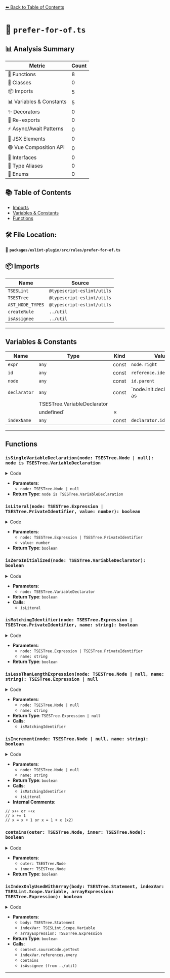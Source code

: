 [⬅️ Back to Table of Contents](../../../../index.md)

# 📄 `prefer-for-of.ts`

## 📊 Analysis Summary

| Metric | Count |
|--------|-------|
| 🔧 Functions | 8 |
| 🧱 Classes | 0 |
| 📦 Imports | 5 |
| 📊 Variables & Constants | 5 |
| ✨ Decorators | 0 |
| 🔄 Re-exports | 0 |
| ⚡ Async/Await Patterns | 0 |
| 💠 JSX Elements | 0 |
| 🟢 Vue Composition API | 0 |
| 📐 Interfaces | 0 |
| 📑 Type Aliases | 0 |
| 🎯 Enums | 0 |

## 📚 Table of Contents

- [Imports](#imports)
- [Variables & Constants](#variables-constants)
- [Functions](#functions)

## 🛠️ File Location:
📂 **`packages/eslint-plugin/src/rules/prefer-for-of.ts`**

## 📦 Imports

| Name | Source |
|------|--------|
| `TSESLint` | `@typescript-eslint/utils` |
| `TSESTree` | `@typescript-eslint/utils` |
| `AST_NODE_TYPES` | `@typescript-eslint/utils` |
| `createRule` | `../util` |
| `isAssignee` | `../util` |


---

## Variables & Constants

| Name | Type | Kind | Value | Exported |
|------|------|------|-------|----------|
| `expr` | `any` | const | `node.right` | ✗ |
| `id` | `any` | const | `reference.identifier` | ✗ |
| `node` | `any` | const | `id.parent` | ✗ |
| `declarator` | `any` | const | `node.init.declarations[0] as
          | TSESTree.VariableDeclarator
          | undefined` | ✗ |
| `indexName` | `any` | const | `declarator.id.name` | ✗ |


---

## Functions

### `isSingleVariableDeclaration(node: TSESTree.Node | null): node is TSESTree.VariableDeclaration`

<details><summary>Code</summary>

```ts
function isSingleVariableDeclaration(
      node: TSESTree.Node | null,
    ): node is TSESTree.VariableDeclaration {
      return (
        node?.type === AST_NODE_TYPES.VariableDeclaration &&
        node.kind !== 'const' &&
        node.declarations.length === 1
      );
    }
```
</details>

- **Parameters**:
  - `node: TSESTree.Node | null`
- **Return Type**: `node is TSESTree.VariableDeclaration`
### `isLiteral(node: TSESTree.Expression | TSESTree.PrivateIdentifier, value: number): boolean`

<details><summary>Code</summary>

```ts
function isLiteral(
      node: TSESTree.Expression | TSESTree.PrivateIdentifier,
      value: number,
    ): boolean {
      return node.type === AST_NODE_TYPES.Literal && node.value === value;
    }
```
</details>

- **Parameters**:
  - `node: TSESTree.Expression | TSESTree.PrivateIdentifier`
  - `value: number`
- **Return Type**: `boolean`
### `isZeroInitialized(node: TSESTree.VariableDeclarator): boolean`

<details><summary>Code</summary>

```ts
function isZeroInitialized(node: TSESTree.VariableDeclarator): boolean {
      return node.init != null && isLiteral(node.init, 0);
    }
```
</details>

- **Parameters**:
  - `node: TSESTree.VariableDeclarator`
- **Return Type**: `boolean`
- **Calls**:
  - `isLiteral`
### `isMatchingIdentifier(node: TSESTree.Expression | TSESTree.PrivateIdentifier, name: string): boolean`

<details><summary>Code</summary>

```ts
function isMatchingIdentifier(
      node: TSESTree.Expression | TSESTree.PrivateIdentifier,
      name: string,
    ): boolean {
      return node.type === AST_NODE_TYPES.Identifier && node.name === name;
    }
```
</details>

- **Parameters**:
  - `node: TSESTree.Expression | TSESTree.PrivateIdentifier`
  - `name: string`
- **Return Type**: `boolean`
### `isLessThanLengthExpression(node: TSESTree.Node | null, name: string): TSESTree.Expression | null`

<details><summary>Code</summary>

```ts
function isLessThanLengthExpression(
      node: TSESTree.Node | null,
      name: string,
    ): TSESTree.Expression | null {
      if (
        node?.type === AST_NODE_TYPES.BinaryExpression &&
        node.operator === '<' &&
        isMatchingIdentifier(node.left, name) &&
        node.right.type === AST_NODE_TYPES.MemberExpression &&
        isMatchingIdentifier(node.right.property, 'length')
      ) {
        return node.right.object;
      }
      return null;
    }
```
</details>

- **Parameters**:
  - `node: TSESTree.Node | null`
  - `name: string`
- **Return Type**: `TSESTree.Expression | null`
- **Calls**:
  - `isMatchingIdentifier`
### `isIncrement(node: TSESTree.Node | null, name: string): boolean`

<details><summary>Code</summary>

```ts
function isIncrement(node: TSESTree.Node | null, name: string): boolean {
      if (!node) {
        return false;
      }

      switch (node.type) {
        case AST_NODE_TYPES.UpdateExpression:
          // x++ or ++x
          return (
            node.operator === '++' && isMatchingIdentifier(node.argument, name)
          );
        case AST_NODE_TYPES.AssignmentExpression:
          if (isMatchingIdentifier(node.left, name)) {
            if (node.operator === '+=') {
              // x += 1
              return isLiteral(node.right, 1);
            }
            if (node.operator === '=') {
              // x = x + 1 or x = 1 + x
              const expr = node.right;
              return (
                expr.type === AST_NODE_TYPES.BinaryExpression &&
                expr.operator === '+' &&
                ((isMatchingIdentifier(expr.left, name) &&
                  isLiteral(expr.right, 1)) ||
                  (isLiteral(expr.left, 1) &&
                    isMatchingIdentifier(expr.right, name)))
              );
            }
          }
      }
      return false;
    }
```
</details>

- **Parameters**:
  - `node: TSESTree.Node | null`
  - `name: string`
- **Return Type**: `boolean`
- **Calls**:
  - `isMatchingIdentifier`
  - `isLiteral`
- **Internal Comments**:
```
// x++ or ++x
// x += 1
// x = x + 1 or x = 1 + x (x2)
```

### `contains(outer: TSESTree.Node, inner: TSESTree.Node): boolean`

<details><summary>Code</summary>

```ts
function contains(outer: TSESTree.Node, inner: TSESTree.Node): boolean {
      return (
        outer.range[0] <= inner.range[0] && outer.range[1] >= inner.range[1]
      );
    }
```
</details>

- **Parameters**:
  - `outer: TSESTree.Node`
  - `inner: TSESTree.Node`
- **Return Type**: `boolean`
### `isIndexOnlyUsedWithArray(body: TSESTree.Statement, indexVar: TSESLint.Scope.Variable, arrayExpression: TSESTree.Expression): boolean`

<details><summary>Code</summary>

```ts
function isIndexOnlyUsedWithArray(
      body: TSESTree.Statement,
      indexVar: TSESLint.Scope.Variable,
      arrayExpression: TSESTree.Expression,
    ): boolean {
      const arrayText = context.sourceCode.getText(arrayExpression);
      return indexVar.references.every(reference => {
        const id = reference.identifier;
        const node = id.parent;
        return (
          !contains(body, id) ||
          (node.type === AST_NODE_TYPES.MemberExpression &&
            node.object.type !== AST_NODE_TYPES.ThisExpression &&
            node.property === id &&
            context.sourceCode.getText(node.object) === arrayText &&
            !isAssignee(node))
        );
      });
    }
```
</details>

- **Parameters**:
  - `body: TSESTree.Statement`
  - `indexVar: TSESLint.Scope.Variable`
  - `arrayExpression: TSESTree.Expression`
- **Return Type**: `boolean`
- **Calls**:
  - `context.sourceCode.getText`
  - `indexVar.references.every`
  - `contains`
  - `isAssignee (from ../util)`

---